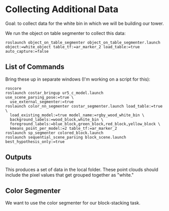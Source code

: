 
# Collecting Additional Data

Goal: to collect data for the white bin in which we will be building our tower.

We run the object on table segmenter to collect this data:
```
roslaunch object_on_table_segmenter object_on_table_segmenter.launch object:=white_object table_tf:=ar_marker_2 load_table:=true auto_capture:=false
```

## List of Commands

Bring these up in separate windows (I'm working on a script for this):
```
roscore
roslaunch costar_bringup ur5_c_model.launch use_scene_parsing_pose:=true \
  use_external_segmenter:=true
roslaunch color_nn_segmenter costar_segmenter.launch load_table:=true \
  load_existing_model:=true model_name:=rgby_wood_white_bin \
  background_labels:=wood_block,white_bin \
  foreground_labels:=blue_block,green_block,red_block,yellow_block \
  kmeans_point_per_model:=2 table_tf:=ar_marker_2
roslaunch sp_segmenter colored_block.launch
roslaunch sequential_scene_parsing block_scene.launch best_hypothesis_only:=true
```

## Outputs

This produces a set of data in the local folder. These point clouds should include the pixel values that get grouped together as "white."

## Color Segmenter

We want to use the color segmenter for our block-stacking task.
